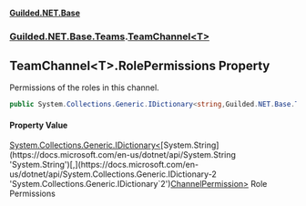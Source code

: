 
#### [Guilded.NET.Base](index 'index')
### [Guilded.NET.Base.Teams](index#Guilded_NET_Base_Teams 'Guilded.NET.Base.Teams').[TeamChannel&lt;T&gt;](TeamChannel_T_ 'Guilded.NET.Base.Teams.TeamChannel&lt;T&gt;')
## TeamChannel&lt;T&gt;.RolePermissions Property
Permissions of the roles in this channel.  
```csharp
public System.Collections.Generic.IDictionary<string,Guilded.NET.Base.Teams.ChannelPermission> RolePermissions { get; set; }
```

#### Property Value
[System.Collections.Generic.IDictionary&lt;](https://docs.microsoft.com/en-us/dotnet/api/System.Collections.Generic.IDictionary-2 'System.Collections.Generic.IDictionary`2')[System.String](https://docs.microsoft.com/en-us/dotnet/api/System.String 'System.String')[,](https://docs.microsoft.com/en-us/dotnet/api/System.Collections.Generic.IDictionary-2 'System.Collections.Generic.IDictionary`2')[ChannelPermission](ChannelPermission 'Guilded.NET.Base.Teams.ChannelPermission')[&gt;](https://docs.microsoft.com/en-us/dotnet/api/System.Collections.Generic.IDictionary-2 'System.Collections.Generic.IDictionary`2')
Role Permissions

